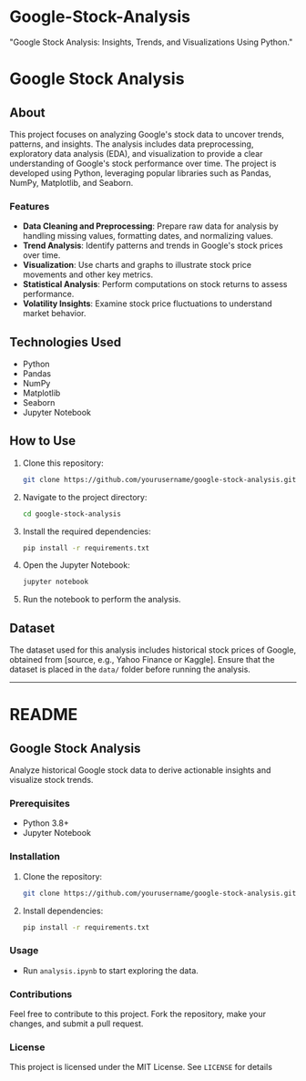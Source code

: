 # Google-Stock-Analysis
"Google Stock Analysis: Insights, Trends, and Visualizations Using Python."
# Google Stock Analysis

## About
This project focuses on analyzing Google's stock data to uncover trends, patterns, and insights. The analysis includes data preprocessing, exploratory data analysis (EDA), and visualization to provide a clear understanding of Google's stock performance over time. The project is developed using Python, leveraging popular libraries such as Pandas, NumPy, Matplotlib, and Seaborn.

### Features
- **Data Cleaning and Preprocessing**: Prepare raw data for analysis by handling missing values, formatting dates, and normalizing values.
- **Trend Analysis**: Identify patterns and trends in Google's stock prices over time.
- **Visualization**: Use charts and graphs to illustrate stock price movements and other key metrics.
- **Statistical Analysis**: Perform computations on stock returns to assess performance.
- **Volatility Insights**: Examine stock price fluctuations to understand market behavior.

## Technologies Used
- Python
- Pandas
- NumPy
- Matplotlib
- Seaborn
- Jupyter Notebook

## How to Use
1. Clone this repository:
   ```bash
   git clone https://github.com/yourusername/google-stock-analysis.git
   ```
2. Navigate to the project directory:
   ```bash
   cd google-stock-analysis
   ```
3. Install the required dependencies:
   ```bash
   pip install -r requirements.txt
   ```
4. Open the Jupyter Notebook:
   ```bash
   jupyter notebook
   ```
5. Run the notebook to perform the analysis.

## Dataset
The dataset used for this analysis includes historical stock prices of Google, obtained from [source, e.g., Yahoo Finance or Kaggle]. Ensure that the dataset is placed in the `data/` folder before running the analysis.

---

# README

## Google Stock Analysis
Analyze historical Google stock data to derive actionable insights and visualize stock trends.

### Prerequisites
- Python 3.8+
- Jupyter Notebook

### Installation
1. Clone the repository:
   ```bash
   git clone https://github.com/yourusername/google-stock-analysis.git
   ```
2. Install dependencies:
   ```bash
   pip install -r requirements.txt
   ```

### Usage
- Run `analysis.ipynb` to start exploring the data.

### Contributions
Feel free to contribute to this project. Fork the repository, make your changes, and submit a pull request.

### License
This project is licensed under the MIT License. See `LICENSE` for details
